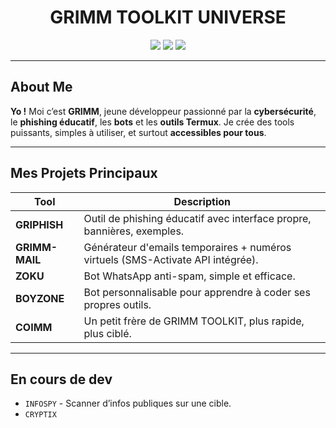 <h1 align="center">GRIMM TOOLKIT UNIVERSE</h1>
<p align="center">
  <img src="https://img.shields.io/badge/termux-ready-blue?style=for-the-badge">
  <img src="https://img.shields.io/badge/cybersecurity-focused-red?style=for-the-badge">
  <img src="https://img.shields.io/badge/projects-educational-green?style=for-the-badge">
</p>

---

## About Me

**Yo !** Moi c’est **GRIMM**, jeune développeur passionné par la **cybersécurité**, le **phishing éducatif**, les **bots** et les **outils Termux**. Je crée des tools puissants, simples à utiliser, et surtout **accessibles pour tous**.

---

## Mes Projets Principaux

| Tool         | Description |
|--------------|-------------|
| **GRIPHISH** | Outil de phishing éducatif avec interface propre, bannières, exemples. |
| **GRIMM-MAIL** | Générateur d'emails temporaires + numéros virtuels (SMS-Activate API intégrée). |
| **ZOKU**     | Bot WhatsApp anti-spam, simple et efficace. |
| **BOYZONE**  | Bot personnalisable pour apprendre à coder ses propres outils. |
| **COIMM**    | Un petit frère de GRIMM TOOLKIT, plus rapide, plus ciblé. |

---

## En cours de dev

- `INFOSPY` - Scanner d’infos publiques sur une cible.
- `CRYPTIX` 
